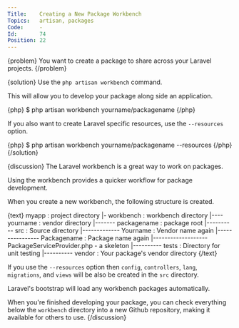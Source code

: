 ```yaml
---
Title:    Creating a New Package Workbench
Topics:   artisan, packages
Code:     -
Id:       74
Position: 22
---
```


{problem}
You want to create a package to share across your Laravel projects.
{/problem}

{solution}
Use the `php artisan workbench` command.

This will allow you to develop your package along side an application.

{php}
$ php artisan workbench yourname/packagename
{/php}

If you also want to create Laravel specific resources, use the `--resources` option.

{php}
$ php artisan workbench yourname/packagename --resources
{/php}
{/solution}

{discussion}
The Laravel workbench is a great way to work on packages.

Using the workbench provides a quicker workflow for package development.

When you create a new workbench, the following structure is created.

{text}
myapp : project directory
|- workbench : workbench directory
|---- yourname : vendor directory
|------- packagename : package root
|---------- src : Source directory
|------------- Yourname : Vendor name again
|---------------- Packagename : Package name again
|------------------- PackageServiceProvider.php - a skeleton
|---------- tests : Directory for unit testing
|---------- vendor : Your package's vendor directory
{/text}

If you use the `--resources` option then `config`, `controllers`, `lang`, `migrations`, and `views` will be also be created in the `src` directory.

Laravel's bootstrap will load any workbench packages automatically.

When you're finished developing your package, you can check everything below the `workbench` directory into a new Github repository, making it available for others to use.
{/discussion}
